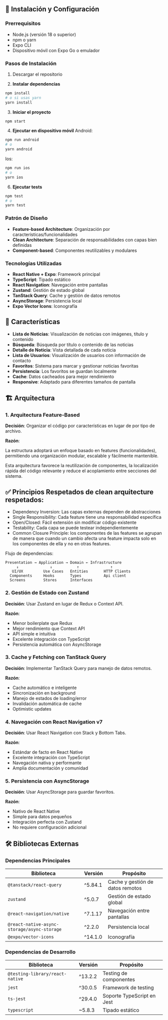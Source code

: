 
## 🚀 Instalación y Configuración

### Prerrequisitos

- Node.js (versión 18 o superior)
- npm o yarn
- Expo CLI
- Dispositivo móvil con Expo Go o emulador

### Pasos de Instalación

1. Descargar el repositorio 

2. **Instalar dependencias**
```bash
npm install
# o si usas yarn
yarn install
```

3. **Iniciar el proyecto**
```bash
npm start
```
4. **Ejecutar en dispositivo móvil**
Android:
```bash
npm run android
# o
yarn android
```
Ios:
```bash
npm run ios
# o
yarn ios
```

6. **Ejecutar tests**
```bash
npm test
# o
yarn test
```


### Patrón de Diseño
- **Feature-based Architecture**: Organización por características/funcionalidades
- **Clean Architecture**: Separación de responsabilidades con capas bien definidas
- **Component-based**: Componentes reutilizables y modulares

### Tecnologías Utilizadas
- **React Native + Expo**: Framework principal
- **TypeScript**: Tipado estático
- **React Navigation**: Navegación entre pantallas
- **Zustand**: Gestión de estado global
- **TanStack Query**: Cache y gestión de datos remotos
- **AsyncStorage**: Persistencia local
- **Expo Vector Icons**: Iconografía


## 🚀 Características

- **Lista de Noticias**: Visualización de noticias con imágenes, título y contenido
- **Búsqueda**: Búsqueda por título o contenido de las noticias
- **Detalle de Noticia**: Vista detallada de cada noticia
- **Lista de Usuarios**: Visualización de usuarios con información de contacto
- **Favoritos**: Sistema para marcar y gestionar noticias favoritas
- **Persistencia**: Los favoritos se guardan localmente
- **Cache**: Datos cacheados para mejor rendimiento
- **Responsive**: Adaptado para diferentes tamaños de pantalla

## 🏗️ Arquitectura

### 1. Arquitectura Feature-Based
**Decisión**: Organizar el código por características en lugar de por tipo de archivo.

**Razón**:

La estructura adoptará un enfoque basado en features (funcionalidades), permitiendo una organización modular, escalable y fácilmente mantenible.

Esta arquitectura favorece la reutilización de componentes, la localización rápida del código relevante y reduce el acoplamiento entre secciones del sistema.

## ✅ Principios Respetados de clean arquitecture respetados:

- Dependency Inversion: Las capas externas dependen de abstracciones
- Single Responsibility: Cada feature tiene una responsabilidad específica
- Open/Closed: Fácil extensión sin modificar código existente
- Testability: Cada capa se puede testear independientemente
- Common Closure Principle: los componentes de las features se agrupan de manera que cuando un cambio afecta una feature  impacta solo en los componentes de ella y no en otras features.



Flujo de dependencias:
```
Presentation → Application → Domain ← Infrastructure
     ↓           	↓           ↑    		   ↑
   UI/UX         Use Cases   Entities       HTTP Clients
  Components     Hooks       Types   	    Api client
  Screens        Stores      Interfaces  
```
### 2. Gestión de Estado con Zustand
**Decisión**: Usar Zustand en lugar de Redux o Context API.

**Razón**:
- Menor boilerplate que Redux
- Mejor rendimiento que Context API
- API simple e intuitiva
- Excelente integración con TypeScript
- Persistencia automática con AsyncStorage

### 3. Cache y Fetching con TanStack Query
**Decisión**: Implementar TanStack Query para manejo de datos remotos.

**Razón**:
- Cache automático e inteligente
- Sincronización en background
- Manejo de estados de loading/error
- Invalidación automática de cache
- Optimistic updates

### 4. Navegación con React Navigation v7
**Decisión**: Usar React Navigation con Stack y Bottom Tabs.

**Razón**:
- Estándar de facto en React Native
- Excelente integración con TypeScript
- Navegación nativa y performante
- Amplia documentación y comunidad

### 5. Persistencia con AsyncStorage
**Decisión**: Usar AsyncStorage para guardar favoritos.

**Razón**:
- Nativo de React Native
- Simple para datos pequeños
- Integración perfecta con Zustand
- No requiere configuración adicional

## 🛠️ Bibliotecas Externas

### Dependencias Principales

| Biblioteca | Versión | Propósito |
|------------|---------|----------|
| `@tanstack/react-query` | ^5.84.1 | Cache y gestión de datos remotos |
| `zustand` | ^5.0.7 | Gestión de estado global |
| `@react-navigation/native` | ^7.1.17 | Navegación entre pantallas |
| `@react-native-async-storage/async-storage` | ^2.2.0 | Persistencia local |
| `@expo/vector-icons` | ^14.1.0 | Iconografía |

### Dependencias de Desarrollo

| Biblioteca | Versión | Propósito |
|------------|---------|----------|
| `@testing-library/react-native` | ^13.2.2 | Testing de componentes |
| `jest` | ^30.0.5 | Framework de testing |
| `ts-jest` | ^29.4.0 | Soporte TypeScript en Jest |
| `typescript` | ~5.8.3 | Tipado estático |
